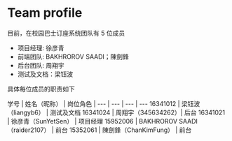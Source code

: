 # Team profile

目前，在校园巴士订座系统团队有 5 位成员


- 项目经理: 徐彦青
- 前端团队: BAKHROROV SAADI；陳劍鋒
- 后台团队: 周翔宇
- 测试及文档：梁钰波

具体每位成员的职责如下

学号 | 姓名（昵称） | 岗位角色 |
--- | --- | --- | ---
16341012 | 梁钰波（liangyb6） | 测试及文档
16341024 | 周翔宇（345634262）| 后台
16341021 | 徐彦青（SunYetSen） | 项目经理
15952006 | BAKHROROV SAADI（raider2107） | 前台
15352061 | 陳劍鋒（ChanKimFung） | 前台

